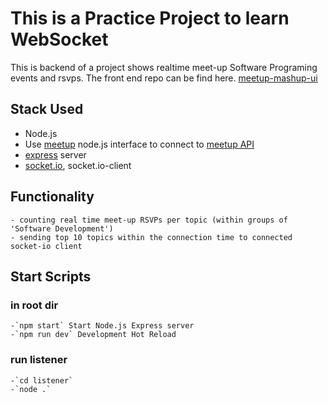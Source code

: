 # This is a Practice Project to learn WebSocket

This is backend of a project shows realtime meet-up Software Programing events and rsvps.
The front end repo can be find here. [meetup-mashup-ui](https://github.com/qiyu1987/meetup-mashup-ui)

## Stack Used
   - Node.js
   - Use [meetup](https://www.npmjs.com/package/meetup) node.js interface to connect to [meetup API](https://www.meetup.com/meetup_api/)
   - [express](https://expressjs.com/) server
   - [socket.io](https://socket.io/), socket.io-client
## Functionality
    - counting real time meet-up RSVPs per topic (within groups of 'Software Development')
    - sending top 10 topics within the connection time to connected socket-io client

## Start Scripts
 ### in root dir
    -`npm start` Start Node.js Express server
    -`npm run dev` Development Hot Reload
 ### run listener
    -`cd listener`
    -`node .`

